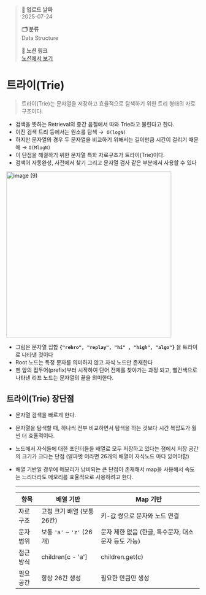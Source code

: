 > **📅 업로드 날짜**  
> 2025-07-24
>
> **🗂 분류**  
> Data Structure
>
> **🔗 노션 링크**  
> [노션에서 보기](https://important-marquess-d42.notion.site/Trie-239a654e658a805382e4c6e286efc9f3?source=copy_link)
> 
# 트라이(Trie)

> 트라이(Trie)는 문자열을 저장하고 효율적으로 탐색하기 위한 트리 형태의 자료구조이다.
> 

- 검색을 뜻하는 Retrieval의 중간 음절에서 따와 Trie라고 불린다고 한다.
- 이진 검색 트리 등에서는 원소를 탐색 →  `O(logN)`
- 하지만 문자열의 경우 두 문자열을 비교하기 위해서는 길이만큼 시간이 걸리기 때문에 → `O(MlogN)`
- 이 단점을 해결하기 위한 문자열 특화 자료구조가 트라이(Trie)이다.
- 검색어 자동완성, 사전에서 찾기 그리고 문자열 검사 같은 부분에서 사용할 수 있다

<img width="430" height="433" alt="image (9)" src="https://github.com/user-attachments/assets/f59b22ae-8577-4c06-9c15-c06d7be139ca" />

- 그림은 문자열 집합 **`{"rebro", "replay", "hi" , "high", "algo"}`** 을 트라이로 나타낸 것이다
- Root 노드는 특정 문자를 의미하지 않고 자식 노드만 존재한다
- 맨 앞의 접두어(prefix)부터 시작하여 단어 전체를 찾아가는 과정 되고, 빨간색으로 나타낸 리프 노드는 문자열의 끝을 의미한다.

## **트라이(Trie) 장단점**

- 문자열 검색을 빠르게 한다.
- 문자열을 탐색할 때, 하나씩 전부 비교하면서 탐색을 하는 것보다 시간 복잡도가 훨씬 더 효율적이다.
- 노드에서 자식들에 대한 포인터들을 배열로 모두 저장하고 있다는 점에서 저장 공간의 크기가 크다는 단점 (알파벳 이라면 26개의 배열이 자식노드 마다 있어야함)

- 배열 기반일 경우에 메모리가 낭비되는 큰 단점이 존재해서 map을 사용해서  속도는 느리더라도 메모리를 효율적으로 사용하려고 한다.
    
    ---
    | 항목 | 배열 기반 | Map 기반  |
    | --- | --- | --- |
    | 자료구조 | 고정 크기 배열 (보통 26칸) | 키-값 쌍으로 문자와 노드 연결 |
    | 문자 범위 | 보통 `'a'` ~ `'z'` (26개) | 문자 제한 없음 (한글, 특수문자, 대소문자 등도 가능) |
    | 접근 방식 | children[c - 'a'] | children.get(c)|
    | 필요 공간 | 항상 26칸 생성 | 필요한 만큼만 생성 |
